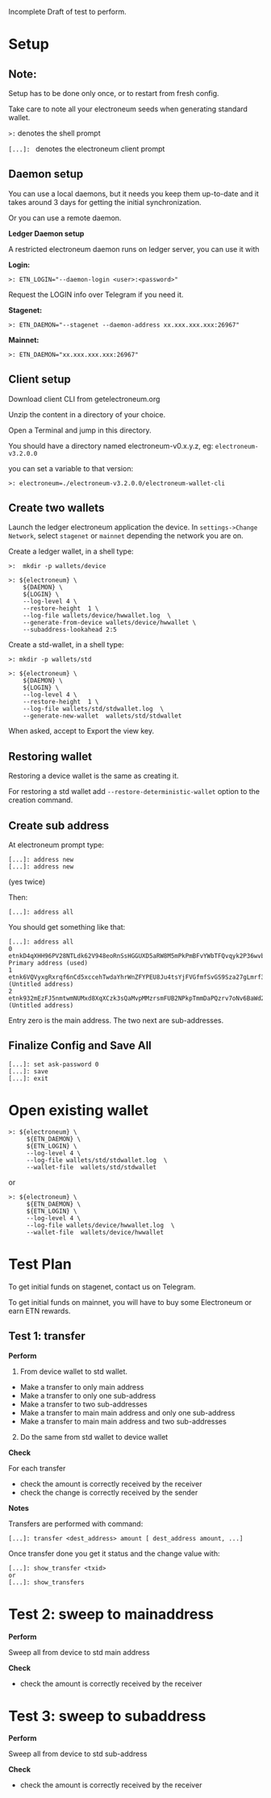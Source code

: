 
Incomplete Draft of test to perform.



Setup
=====


Note:
-----

Setup has to be done only once, or to restart from fresh config.

Take care to note all your electroneum seeds when generating standard wallet.

`>:` denotes the shell prompt

`[...]: ` denotes the electroneum client prompt


Daemon setup
------------

You can use a local daemons, but it needs you keep them up-to-date and it takes
around 3 days for getting the initial synchronization.

Or you can use a remote daemon. 


**Ledger Daemon setup**


A restricted electroneum daemon runs on ledger server, you can use it with

**Login:**

    >: ETN_LOGIN="--daemon-login <user>:<password>"

Request the LOGIN info over Telegram if you need it.

**Stagenet:**

    >: ETN_DAEMON="--stagenet --daemon-address xx.xxx.xxx.xxx:26967"

**Mainnet:**

    >: ETN_DAEMON="xx.xxx.xxx.xxx:26967"


Client setup
------------

Download client CLI from getelectroneum.org

Unzip the content in a directory of your choice.

Open a Terminal and jump in this directory.

You should have a directory named electroneum-v0.x.y.z, eg: `electroneum-v3.2.0.0`

you can set a variable to that version:

    >: electroneum=./electroneum-v3.2.0.0/electroneum-wallet-cli


Create two wallets
------------------


Launch the ledger electroneum application the device. In `settings->Change Network`, select `stagenet` or `mainnet`
depending the network you are on.

Create a ledger wallet,  in a shell type:

    >:  mkdir -p wallets/device

    >: ${electroneum} \
        ${DAEMON} \
        ${LOGIN} \
        --log-level 4 \
        --restore-height  1 \
        --log-file wallets/device/hwwallet.log  \
        --generate-from-device wallets/device/hwwallet \
        --subaddress-lookahead 2:5


Create a std-wallet, in a shell type:

    >: mkdir -p wallets/std

    >: ${electroneum} \
        ${DAEMON} \
        ${LOGIN} \
        --log-level 4 \
        --restore-height  1 \
        --log-file wallets/std/stdwallet.log  \
        --generate-new-wallet  wallets/std/stdwallet


When asked, accept to Export the view key.

Restoring wallet
----------------

Restoring a device wallet is the same as creating it.

For restoring a std wallet add  `--restore-deterministic-wallet`  option to the creation command.


Create sub address
------------------

At electroneum prompt type:

    [...]: address new
    [...]: address new

(yes twice)

Then:

    [...]: address all

You should get something like that:

    [...]: address all
    0  etnkD4qXHH96PV28NTLdk62V948eoRnSsHGGUXD5aRW8M5mPkPmBFvYWbTFQvqyk2P36wvbahS31z9vZcQgZ8LgP1wHt66nM7A  Primary address (used)
    1  etnk6VQVyxgRxrqf6nCd5xccehTwdaYhrWnZFYPEU8Ju4tsYjFVGfmfSvGS9Sza27gLmrf3i9sS36SqBQ4uJreyY3crDGm1FZC  (Untitled address)
    2  etnk932mEzFJ5nmtwmNUMxd8XqXCzk3sQaMvpMMzrsmFUB2NPkpTmmDaPQzrv7oNv6BaWd2Gv9uAvUAbFD94FQYL4JPmC7Yf8M  (Untitled address)

Entry zero is the main address. The two next are sub-addresses.


Finalize Config and Save All
----------------------------

    [...]: set ask-password 0
    [...]: save
    [...]: exit


Open existing wallet
====================

    >: ${electroneum} \
         ${ETN_DAEMON} \
         ${ETN_LOGIN} \
         --log-level 4 \
         --log-file wallets/std/stdwallet.log  \
         --wallet-file  wallets/std/stdwallet

or

    >: ${electroneum} \
         ${ETN_DAEMON} \
         ${ETN_LOGIN} \
         --log-level 4 \
         --log-file wallets/device/hwwallet.log  \
         --wallet-file  wallets/device/hwwallet


Test Plan
=========


To get initial funds on stagenet, contact us on Telegram.

To get initial funds on mainnet, you will have to buy some Electroneum or earn ETN rewards.


Test 1: transfer
----------------

**Perform**

1. From device wallet to std wallet.

- Make a transfer to only main address
- Make a transfer to only one sub-address
- Make a transfer to two sub-addresses
- Make a transfer to main main address and only one sub-address
- Make a transfer to main main address and two sub-addresses

2. Do the same from std wallet to device wallet


**Check**

For each transfer
 - check the amount is correctly received by the receiver
 - check the change is correctly received by the sender


**Notes**

Transfers are performed with command:

    [...]: transfer <dest_address> amount [ dest_address amount, ...]

Once transfer done you get it status and the change value with:

    [...]: show_transfer <txid>
    or
    [...]: show_transfers


Test 2: sweep to mainaddress
============================

**Perform**

Sweep all from device to std main address

**Check**

- check the amount is correctly received by the receiver


Test 3: sweep to subaddress
===========================

**Perform**

Sweep all from device to std sub-address

**Check**

- check the amount is correctly received by the receiver

